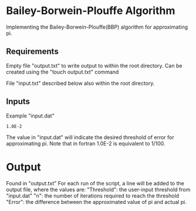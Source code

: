 # Bailey-Borwein-Plouffe Algorithm

Implementing the Bailey-Borwein-Plouffe(BBP) algorithm for approximating pi.

## Requirements

Empty file "output.txt" to write output to within the root directory. Can be created using the "touch output.txt" command

File "input.txt" described below also within the root directory.

## Inputs

Example "input.dat"

```
1.0E-2
```

The value in "input.dat" will indicate the desired threshold of error for approximating pi.
Note that in fortran 1.0E-2 is equivalent to 1/100.

# Output

Found in "output.txt"
For each run of the script, a line will be added to the output file, where the values are:
"Threshold": the user-input threshold from "input.dat"
"n": the number of iterations required to reach the threshold
"Error": the difference between the approximated value of pi and actual pi.
